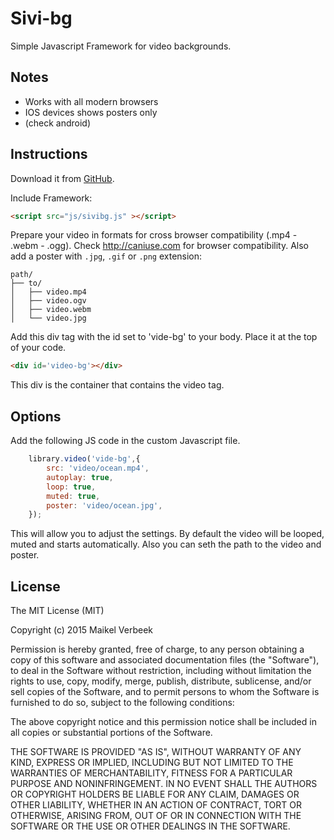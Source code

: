 Sivi-bg
====

Simple Javascript Framework for video backgrounds.

## Notes 

* Works with all modern browsers
* IOS devices shows posters only
* (check android)

## Instructions

Download it from [GitHub](https://github.com/MaikelDesign/Sivi-bg).

Include Framework: 
```html 
<script src="js/sivibg.js" ></script>
```

Prepare your video in formats for cross browser compatibility (.mp4 - .webm - .ogg). 
Check http://caniuse.com for browser compatibility.
Also add a poster with `.jpg`, `.gif` or `.png` extension:

```
path/
├── to/
│   ├── video.mp4
│   ├── video.ogv
│   ├── video.webm
│   └── video.jpg
```

Add this div tag with the id set to 'vide-bg' to your body. Place it at the top of your code.
```html 
<div id='video-bg'></div>
``` 
This div is the container that contains the video tag.

## Options

Add the following JS code in the custom Javascript file. 
```js
    library.video('vide-bg',{
        src: 'video/ocean.mp4',
        autoplay: true,
        loop: true,
        muted: true,
        poster: 'video/ocean.jpg',
    }); 
```
This will allow you to adjust the settings.
By default the video will be looped, muted and starts automatically. 
Also you can seth the path to the video and poster.

## License

The MIT License (MIT)

Copyright (c) 2015 Maikel Verbeek

Permission is hereby granted, free of charge, to any person obtaining a copy
of this software and associated documentation files (the "Software"), to deal
in the Software without restriction, including without limitation the rights
to use, copy, modify, merge, publish, distribute, sublicense, and/or sell
copies of the Software, and to permit persons to whom the Software is
furnished to do so, subject to the following conditions:

The above copyright notice and this permission notice shall be included in all
copies or substantial portions of the Software.

THE SOFTWARE IS PROVIDED "AS IS", WITHOUT WARRANTY OF ANY KIND, EXPRESS OR
IMPLIED, INCLUDING BUT NOT LIMITED TO THE WARRANTIES OF MERCHANTABILITY,
FITNESS FOR A PARTICULAR PURPOSE AND NONINFRINGEMENT. IN NO EVENT SHALL THE
AUTHORS OR COPYRIGHT HOLDERS BE LIABLE FOR ANY CLAIM, DAMAGES OR OTHER
LIABILITY, WHETHER IN AN ACTION OF CONTRACT, TORT OR OTHERWISE, ARISING FROM,
OUT OF OR IN CONNECTION WITH THE SOFTWARE OR THE USE OR OTHER DEALINGS IN THE
SOFTWARE.


